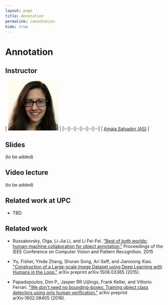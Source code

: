 ```yaml
---
layout: page
title: Annotation
permalink: /annotation
hide: true
---
```

# Annotation

## Instructor

| ![AmaiaSalvador][AmaiaSalvador-photo]  |
|:-:|:-:|:-:|:-:|:-:|:-:|
 | [Amaia Salvador (AS)][AmaiaSalvador-web] |

[AmaiaSalvador-web]: https://imatge.upc.edu/web/people/amaia-salvador

[AmaiaSalvador-photo]: img/instructors/AmaiaSalvador.jpg "Amaia Salvador"


## Slides

(to be added)


## Video lecture

(to be added)


## Related work at UPC

* TBD

## Related work

* Russakovsky, Olga, Li-Jia Li, and Li Fei-Fei. ["Best of both worlds: human-machine collaboration for object annotation."](http://ai.stanford.edu/~olga/best_of_both_worlds.html) Proceedings of the IEEE Conference on Computer Vision and Pattern Recognition. 2015

* Yu, Fisher, Yinda Zhang, Shuran Song, Ari Seff, and Jianxiong Xiao. ["Construction of a Large-scale Image Dataset using Deep Learning with Humans in the Loop."](http://arxiv.org/abs/1506.03365) arXiv preprint arXiv:1506.03365 (2015).

* Papadopoulos, Dim P., Jasper RR Uijlings, Frank Keller, and Vittorio Ferrari. ["We don't need no bounding-boxes: Training object class detectors using only human verification."](http://arxiv.org/abs/1602.08405) arXiv preprint arXiv:1602.08405 (2016).
